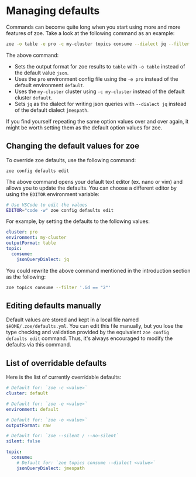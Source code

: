 # Managing defaults

Commands can become quite long when you start using more and more features of zoe. Take a look at the following command
as an example:

```bash
zoe -o table -e pro -c my-cluster topics consume --dialect jq --filter '.id == "2"'
```

The above command:

- Sets the output format for zoe results to `table` with `-o table` instead of the default value `json`.
- Uses the `pro` environment config file using the `-e pro` instead of the default environment `default`.
- Uses the `my-cluster` cluster using `-c my-cluster` instead of the default cluster `default`.
- Sets `jq` as the dialect for writing json queries with `--dialect jq` instead of the default dialect `jmespath`.

If you find yourself repeating the same option values over and over again, it might be worth setting them as the default
option values for zoe.

## Changing the default values for zoe

To override zoe defaults, use the following command:

```
zoe config defaults edit
```

The above command opens your default text editor (ex. nano or vim) and allows you to update the defaults. You can choose
a different editor by using the `EDITOR` environment variable:

```bash
# Use VSCode to edit the values
EDITOR="code -w" zoe config defaults edit
```

For example, by setting the defaults to the following values:

```yaml
cluster: pro
environment: my-cluster
outputFormat: table
topic:
  consume:
    jsonQueryDialect: jq
```

You could rewrite the above command mentioned in the introduction section as the following:

```bash
zoe topics consume --filter '.id == "2"'
```

## Editing defaults manually

Default values are stored and kept in a local file named `$HOME/.zoe/defaults.yml`. You can edit this file manually, but
you lose the type checking and validation provided by the equivalent `zoe config defaults edit` command. Thus, it's
always encouraged to modify the defaults via this command.

## List of overridable defaults

Here is the list of currently overridable defaults:

```yaml
# Default for: `zoe -c <value>`
cluster: default

# Default for: `zoe -e <value>`
environment: default

# Default for: `zoe -o <value>`
outputFormat: raw

# Default for: `zoe --silent / --no-silent`
silent: false

topic:
  consume:
    # Default for: `zoe topics consume --dialect <value>`
    jsonQueryDialect: jmespath
```
